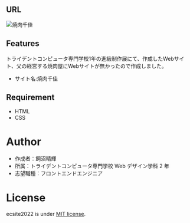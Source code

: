 ## URL

![焼肉千佳](https://harunixi.secret.jp/YakinikuChika/)

## Features

トライデントコンピュータ専門学校1年の進級制作展にて、作成したWebサイト、父の経営する焼肉屋にWebサイトが無かったので作成しました。

- サイト名:焼肉千佳

## Requirement

- HTML
- CSS

# Author

- 作成者：飼沼晴輝
- 所属：トライデントコンピュータ専門学校 Web デザイン学科 2 年
- 志望職種：フロントエンドエンジニア

# License

ecsite2022 is under [MIT license](https://en.wikipedia.org/wiki/MIT_License).